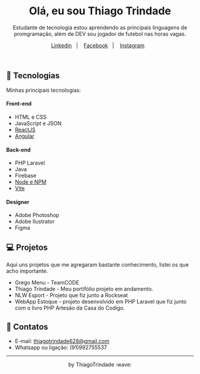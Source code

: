 <!---
thiagotrindade92/thiagotrindade92 is a ✨ special ✨ repository because its `README.md` (this file) appears on your GitHub profile.
You can click the Preview link to take a look at your changes.
--->

<h1 align="center"> Olá, eu sou Thiago Trindade </h1>

<p align="center">
Estudante de tecnologia estou aprendendo as princípais linguagens de promgramação, além de DEV sou jogador de futebol nas horas vagas.
</p>

<p align="center">
  <a href="https://www.linkedin.com/in/thiago-trindade-351892208/">Linkedin</a>&nbsp;&nbsp;&nbsp;|&nbsp;&nbsp;&nbsp;
  <a href="https://www.facebook.com/thiago.trindade.902/">Facebook</a>&nbsp;&nbsp;&nbsp;|&nbsp;&nbsp;&nbsp;
  <a href="https://www.facebook.com/thiago.trindade.902/">Instagram</a>&nbsp;&nbsp;&nbsp;
</p>

<br>

## 🚀 Tecnologias

Minhas principais tecnologias:

#### Front-end
- HTML e CSS
- JavaScript e JSON
- [ReactJS](https://pt-br.reactjs.org/)
- [Angular](https://angular.io/)

#### Back-end
- PHP Laravel
- Java
- Firebase
- [Node e NPM](https://nodejs.org/)
- [Vite](https://vitejs.dev/)

#### Designer
- Adobe Photoshop
- Adobe Ilustrator
- Figma

## 💻 Projetos

<p>Aqui uns projetos que me agregaram bastante conhecimento, listei os que acho importante.</p>

- Grego Menu - TeamCODE
- Thiago Trindade - Meu portifólio projeto em andamento.
- NLW Esport - Projeto que fiz junto a Rockseat
- WebApp Estoque - projeto desenvolvido em PHP Laravel que fiz junto com o livro PHP Artesão da Casa do Codigo.

## 📲 Contatos

- E-mail: thiagotrindade628@gmail.com
- Whatsapp ou ligação: (91)992755537

---

<p align="center">by ThiagoTrindade :wave:</p>
